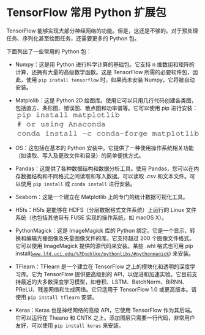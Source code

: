 # TensorFlow 常用 Python 扩展包

TensorFlow 能够实现大部分神经网络的功能。但是，这还是不够的。对于预处理任务、序列化甚至绘图任务，还需要更多的 Python 包。

下面列出了一些常用的 Python 包：

*   Numpy：这是用 Python 进行科学计算的基础包。它支持 n 维数组和矩阵的计算，还拥有大量的高级数学函数。这是 TensorFlow 所需的必要软件包，因此，使用 `pip install tensorflow` 时，如果尚未安装 Numpy，它将被自动安装。
*   Matplolib：这是 Python 2D 绘图库。使用它可以只用几行代码创建各类图，包括直方、条形图、错误图、散点图和功率谱等。它可以使用 pip 进行安装：
    ![](img/02861e493be9e51f671ce339adf4de6f.jpg)

*   OS：这包括在基本的 Python 安装中。它提供了一种使用操作系统相关功能（如读取、写入及更改文件和目录）的简单便携方式。
*   Pandas：这提供了各种数据结构和数据分析工具。使用 Pandas，您可以在内存数据结构和不同格式之间读取和写入数据。可以读取 .csv 和文本文件。可以使用 `pip install` 或 `conda install` 进行安装。
*   Seaborn：这是一个建立在 Matplotlib 上的专门的统计数据可视化工具。
*   H5fs：H5fs 是能够在 HDFS（分层数据格式文件系统）上运行的 Linux 文件系统（也包括其他带有 FUSE 实现的操作系统，如 macOS X）。
*   PythonMagick：这是 ImageMagick 库的 Python 绑定。它是一个显示、转换和编辑光栅图像及矢量图像文件的库。它支持超过 200 个图像文件格式。它可以使用 ImageMagick 提供的源代码来安装。某些 .whl 格式也可用 pip install([`www.lfd.uci.edu/%7Egohlke/pythonlibs/#pythonmagick`](http://www.lfd.uci.edu/%7Egohlke/pythonlibs/#pythonmagick)) 来安装。
*   TFlearn：TFlearn 是一个建立在 TensorFlow 之上的模块化和透明的深度学习库。它为 TensorFlow 提供更高级别的 API，以促进和加速实验。它目前支持最近的大多数深度学习模型，如卷积、LSTM、BatchNorm、BiRNN、PReLU、残差网络和生成网络。它只适用于 TensorFlow 1.0 或更高版本。请使用 `pip install tflearn` 安装。
*   Keras：Keras 也是神经网络的高级 API，它使用 TensorFlow 作为其后端。它可以运行在 Theano 和 CNTK 之上。添加图层只需要一行代码，非常用户友好，可以使用 `pip install keras` 来安装。